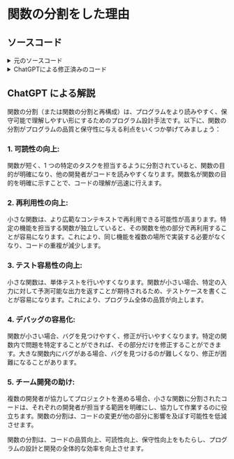 # 関数の分割をした理由

## ソースコード

<details>
<summary>元のソースコード</summary>

```typescript
import express from "express";
import { adminId } from "./members";
import { memberDB } from "./members";

const router = express.Router();

router.post("/signup", (req: express.Request, res: express.Response) => {
  const { uuid, password } = req.body;
  try {
    signup(uuid, password);
    req.session.uuid = uuid;
    res.sendStatus(200);
  } catch (e) {
    if (e instanceof Error) {
      res.status(401).json({ message: e.message });
    }
  }
});

router.post("/signin", (req: express.Request, res: express.Response) => {
  const { uuid, password } = req.body;
  try {
    signin(uuid, password);
    req.session.uuid = uuid;
    res.sendStatus(200);
  } catch (e) {
    if (e instanceof Error) {
      res.status(401).json({ message: e.message });
    }
  }
});

router.post("/signinAsAdmin", (req: express.Request, res: express.Response) => {
  const { password } = req.body;
  console.log(req.body);
  try {
    signinAsAdmin(adminId, password);
    req.session.uuid = adminId;
    res.sendStatus(200);
  } catch (e) {
    if (e instanceof Error) {
      res.status(401).json({ message: e.message });
    }
  }
});

router.post("/isSignedIn", (req: express.Request, res: express.Response) => {
  if (req.session.uuid) {
    res.status(200).json({ uuid: req.session.uuid });
  } else {
    res.status(401).json({ message: "Not signed in" });
  }
});

router.post("/isSignedUp", (req: express.Request, res: express.Response) => {
  const { uuid } = req.body;

  if (!memberDB.isExist(uuid)) {
    res.status(401).json({ message: `The member ${uuid} was not found` });
  } else if (!memberDB.isPasswordSetUp(uuid)) {
    res.status(401).json({ message: "Not signed up yet" });
  } else {
    res.sendStatus(200);
    console.log("Already signed up");
  }
});

const signup = (uuid: string, password: string) => {
  memberDB.setPassword(uuid, password);
};

const signin = (uuid: string, password: string) => {
  if (!memberDB.isValidPassword(uuid, password)) {
    throw new Error(`Wrong password: ${password}`);
  }
};

const signinAsAdmin = (uuid: string, password: string) => {
  if (!memberDB.isAdmin(uuid)) {
    throw new Error("Not an admin");
  }

  if (!memberDB.isValidPassword(uuid, password)) {
    throw new Error(`Wrong password: ${password}`);
  }
};

export { router };
```

</details>
<details>
<summary>ChatGPTによる修正済みのコード</summary>

```typescript
import express from "express";
import { adminId, memberDB } from "./members";

const router = express.Router();

router.post("/signup", handleSignup);
router.post("/signin", handleSignin);
router.post("/signinAsAdmin", handleSigninAsAdmin);
router.post("/isSignedIn", handleIsSignedIn);
router.post("/isSignedUp", handleIsSignedUp);

function handleSignup(req: express.Request, res: express.Response) {
  const { uuid, password } = req.body;
  try {
    memberDB.setPassword(uuid, password);
    req.session.uuid = uuid;
    res.sendStatus(200);
  } catch (e) {
    handleError(res, e);
  }
}

function handleSignin(req: express.Request, res: express.Response) {
  const { uuid, password } = req.body;
  try {
    if (memberDB.isValidPassword(uuid, password)) {
      req.session.uuid = uuid;
      res.sendStatus(200);
    } else {
      throw new Error(`Wrong password: ${password}`);
    }
  } catch (e) {
    handleError(res, e);
  }
}

function handleSigninAsAdmin(req: express.Request, res: express.Response) {
  const { password } = req.body;
  try {
    if (
      memberDB.isAdmin(adminId) &&
      memberDB.isValidPassword(adminId, password)
    ) {
      req.session.uuid = adminId;
      res.sendStatus(200);
    } else {
      throw new Error("Invalid admin credentials");
    }
  } catch (e) {
    handleError(res, e);
  }
}

function handleIsSignedIn(req: express.Request, res: express.Response) {
  if (req.session.uuid) {
    res.status(200).json({ uuid: req.session.uuid });
  } else {
    res.status(401).json({ message: "Not signed in" });
  }
}

function handleIsSignedUp(req: express.Request, res: express.Response) {
  const { uuid } = req.body;

  if (!memberDB.isExist(uuid)) {
    res.status(401).json({ message: `The member ${uuid} was not found` });
  } else if (!memberDB.isPasswordSetUp(uuid)) {
    res.status(401).json({ message: "Not signed up yet" });
  } else {
    res.sendStatus(200);
    console.log("Already signed up");
  }
}

function handleError(res: express.Response, error: Error) {
  if (error instanceof Error) {
    res.status(401).json({ message: error.message });
  }
}

export { router };
```

</details>

## ChatGPT による解説

関数の分割（または関数の分割と再構成）は、プログラムをより読みやすく、保守可能で理解しやすい形にするためのプログラム設計手法です。以下に、関数の分割がプログラムの品質と保守性に与える利点をいくつか挙げてみましょう：

### 1. **可読性の向上:**

関数が短く、1 つの特定のタスクを担当するように分割されていると、関数の目的が明確になり、他の開発者がコードを読みやすくなります。関数名が関数の目的を明確に示すことで、コードの理解が迅速に行えます。

### 2. **再利用性の向上:**

小さな関数は、より広範なコンテキストで再利用できる可能性が高まります。特定の機能を担当する関数が独立していると、その関数を他の部分で再利用することが容易になります。これにより、同じ機能を複数の場所で実装する必要がなくなり、コードの重複が減少します。

### 3. **テスト容易性の向上:**

小さな関数は、単体テストを行いやすくなります。関数が小さい場合、特定の入力に対して予測可能な出力を返すことが期待されるため、テストケースを書くことが容易になります。これにより、プログラム全体の品質が向上します。

### 4. **デバッグの容易化:**

関数が小さい場合、バグを見つけやすく、修正が行いやすくなります。特定の関数内で問題を特定することができれば、その部分だけを修正することができます。大きな関数内にバグがある場合、バグを見つけるのが難しくなり、修正が困難になることがあります。

### 5. **チーム開発の助け:**

複数の開発者が協力してプロジェクトを進める場合、小さな関数に分割されたコードは、それぞれの開発者が担当する範囲を明確にし、協力して作業するのに役立ちます。関数の分割は、コードの変更が他の部分に影響を及ぼす可能性を低減させます。

関数の分割は、コードの品質向上、可読性向上、保守性向上をもたらし、プログラムの設計と開発の全体的な効率を向上させます。
